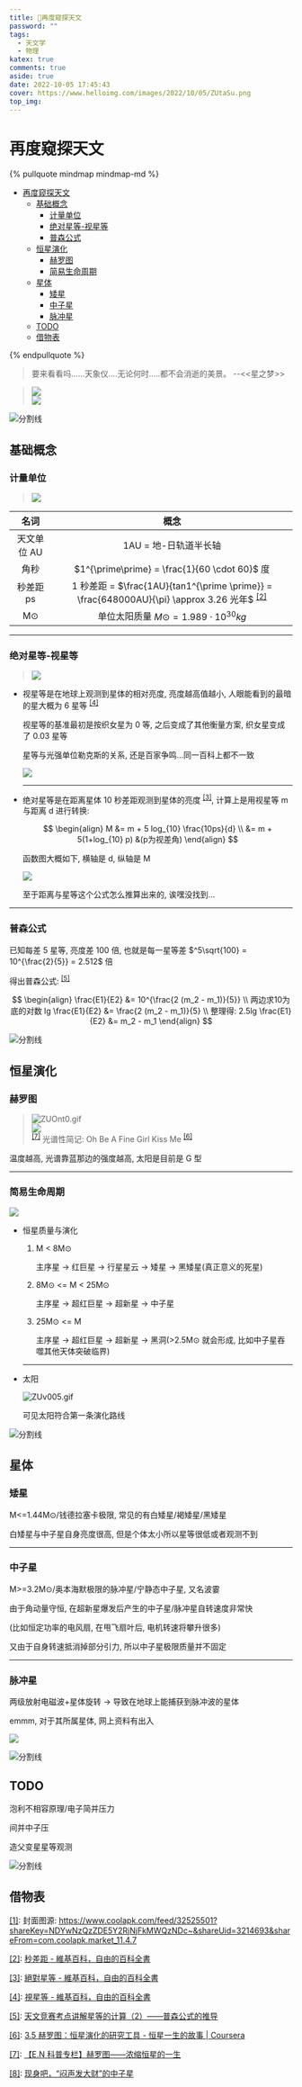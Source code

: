 ```yaml
---
title: 🔭再度窥探天文
password: ""
tags:
  - 天文学
  - 物理
katex: true
comments: true
aside: true
date: 2022-10-05 17:45:43
cover: https://www.helloimg.com/images/2022/10/05/ZUtaSu.png
top_img:
---
```


# 再度窥探天文

<!--
 * @?: *********************************************************************
 * @Author: Weidows
 * @LastEditors: Weidows
 * @LastEditTime: 2022-10-07 13:34:17
 * @FilePath: \Blog-private\source\_posts\experience\research\Astronomy.md
 * @Description:
 * @!: *********************************************************************
-->

{% pullquote mindmap mindmap-md %}

- [再度窥探天文](#再度窥探天文)
  - [基础概念](#基础概念)
    - [计量单位](#计量单位)
    - [绝对星等-视星等](#绝对星等-视星等)
    - [普森公式](#普森公式)
  - [恒星演化](#恒星演化)
    - [赫罗图](#赫罗图)
    - [简易生命周期](#简易生命周期)
  - [星体](#星体)
    - [矮星](#矮星)
    - [中子星](#中子星)
    - [脉冲星](#脉冲星)
  - [TODO](#todo)
  - [借物表](#借物表)

{% endpullquote %}

> 要来看看吗......天象仪....无论何时.....都不会消逝的美景。 --<<星之梦>>

> ![](https://www.helloimg.com/images/2022/10/07/ZUvTgP.png) \
> ![](https://www.helloimg.com/images/2022/10/07/ZUv9P6.png)

<a>![分割线](https://www.helloimg.com/images/2022/07/01/ZM0SoX.png)</a>

## 基础概念

### 计量单位

> ![](https://www.helloimg.com/images/2022/10/06/ZUTzWn.png)

|    名词     |                                                                  概念                                                                   |
| :---------: | :-------------------------------------------------------------------------------------------------------------------------------------: |
| 天文单位 AU |                                                          1AU = 地-日轨道半长轴                                                          |
|    角秒     |                                              $1^{\prime\prime} = \frac{1}{60 \cdot 60}$ 度                                              |
|  秒差距 ps  | 1 秒差距 = $\frac{1AU}{tan1^{\prime \prime}} = \frac{648000AU}{\pi} \approx 3.26 光年$ <sup id='cite_ref-2'>[\[2\]](#cite_note-2)</sup> |
|     M⊙      |                                               单位太阳质量 $M⊙ = 1.989 \cdot 10^{30} kg$                                                |

---

### 绝对星等-视星等

> ![](https://www.helloimg.com/images/2022/10/06/ZUWS1R.png)

- 视星等是在地球上观测到星体的相对亮度, 亮度越高值越小, 人眼能看到的最暗的星大概为 6 星等 <sup id='cite_ref-4'>[\[4\]](#cite_note-4)</sup>

  视星等的基准最初是按织女星为 0 等, 之后变成了其他衡量方案, 织女星变成了 0.03 星等

  星等与光强单位勒克斯的关系, 还是百家争鸣...同一百科上都不一致

  ![](https://www.helloimg.com/images/2022/10/07/ZUwakM.png)

  ***

- 绝对星等是在距离星体 10 秒差距观测到星体的亮度 <sup id='cite_ref-3'>[\[3\]](#cite_note-3)</sup>, 计算上是用视星等 m 与距离 d 进行转换:

  $$
  \begin{align}
    M
    &= m + 5 log_{10} \frac{10ps}{d} \\
    &= m + 5(1+log_{10} p) &(p为视差角)
  \end{align}
  $$

  函数图大概如下, 横轴是 d, 纵轴是 M

  ![](https://www.helloimg.com/images/2022/10/07/ZUOsUn.png)

  至于距离与星等这个公式怎么推算出来的, 诶嘿没找到...

---

### 普森公式

已知每差 5 星等, 亮度差 100 倍, 也就是每一星等差 $^5\sqrt{100} = 10^{\frac{2}{5}} = 2.512$ 倍

得出普森公式: <sup id='cite_ref-5'>[\[5\]](#cite_note-5)</sup>

$$
\begin{align}
  \frac{E1}{E2} &= 10^{\frac{2 (m_2 - m_1)}{5}} \\
  两边求10为底的对数 lg \frac{E1}{E2} &= \frac{2 (m_2 - m_1)}{5} \\
  整理得: 2.5lg \frac{E1}{E2} &= m_2 - m_1
\end{align}
$$

<a>![分割线](https://www.helloimg.com/images/2022/07/01/ZM0SoX.png)</a>

## 恒星演化

### 赫罗图

> ![ZUOnt0.gif](https://www.helloimg.com/images/2022/10/07/ZUOnt0.gif) \
> ![](https://www.helloimg.com/images/2022/10/06/ZUTTUv.png) \
> <sup id='cite_ref-7'>[\[7\]](#cite_note-7)</sup> 光谱性简记: Oh Be A Fine Girl Kiss Me <sup id='cite_ref-6'>[\[6\]](#cite_note-6)</sup>

温度越高, 光谱靠蓝那边的强度越高, 太阳是目前是 G 型

---

### 简易生命周期

![](https://www.helloimg.com/images/2022/10/06/ZU2Wpm.png)

- 恒星质量与演化

  1. M < 8M⊙

     主序星 -> 红巨星 -> 行星星云 -> 矮星 -> 黑矮星(真正意义的死星)

  2. 8M⊙ <= M < 25M⊙

     主序星 -> 超红巨星 -> 超新星 -> 中子星

  3. 25M⊙ <= M

     主序星 -> 超红巨星 -> 超新星 -> 黑洞(>2.5M⊙ 就会形成, 比如中子星吞噬其他天体突破临界)

  ***

- 太阳

  ![ZUv005.gif](https://www.helloimg.com/images/2022/10/07/ZUv005.gif)

  可见太阳符合第一条演化路线

<a>![分割线](https://www.helloimg.com/images/2022/07/01/ZM0SoX.png)</a>

## 星体

### 矮星

M<=1.44M⊙/钱德拉塞卡极限, 常见的有白矮星/褐矮星/黑矮星

白矮星与中子星自身亮度很高, 但是个体太小所以星等很低或者观测不到

---

### 中子星

M>=3.2M⊙/奥本海默极限的脉冲星/宁静态中子星, 又名波霎

由于角动量守恒, 在超新星爆发后产生的中子星/脉冲星自转速度非常快

(比如恒定功率的电风扇, 在甩飞扇叶后, 电机转速将攀升很多)

又由于自身转速抵消掉部分引力, 所以中子星极限质量并不固定

---

### 脉冲星

两级放射电磁波+星体旋转 -> 导致在地球上能捕获到脉冲波的星体

emmm, 对于其所属星体, 网上资料有出入

![](https://www.helloimg.com/images/2022/10/07/ZUvUG1.png)

<a>![分割线](https://www.helloimg.com/images/2022/07/01/ZM0SoX.png)</a>

## TODO

泡利不相容原理/电子简并压力

间并中子压

造父变星星等观测

<a>![分割线](https://www.helloimg.com/images/2022/07/01/ZM0SoX.png)</a>

## 借物表

<a name='cite_note-1' href='#cite_ref-1'>[1]</a>: 封面图源: https://www.coolapk.com/feed/32525501?shareKey=NDYwNzQzZDE5Y2RjNjFkMWQzNDc~&shareUid=3214693&shareFrom=com.coolapk.market_11.4.7

<a name='cite_note-2' href='#cite_ref-2'>[2]</a>: [秒差距 - 維基百科，自由的百科全書](https://zh.wikipedia.org/zh-mo/%E7%A7%92%E5%B7%AE%E8%B7%9D)

<a name='cite_note-3' href='#cite_ref-3'>[3]</a>: [絕對星等 - 維基百科，自由的百科全書](https://zh.wikipedia.org/zh-mo/%E7%B5%95%E5%B0%8D%E6%98%9F%E7%AD%89)

<a name='cite_note-4' href='#cite_ref-4'>[4]</a>: [視星等 - 維基百科，自由的百科全書](https://zh.wikipedia.org/zh-mo/%E8%A7%86%E6%98%9F%E7%AD%89)

<a name='cite_note-5' href='#cite_ref-5'>[5]</a>: [天文竞赛考点讲解星等的计算（2）——普森公式的推导](https://www.bilibili.com/video/BV1aP4y1M7b3/)

<a name='cite_note-6' href='#cite_ref-6'>[6]</a>: [3.5 赫罗图：恒星演化的研究工具 - 恒星一生的故事 | Coursera](https://zh.coursera.org/lecture/intro-astronomy-nju/3-5-he-luo-tu-heng-xing-yan-hua-de-yan-jiu-gong-ju-wJLFR)

<a name='cite_note-7' href='#cite_ref-7'>[7]</a>: [【E.N 科普专栏】赫罗图——浓缩恒星的一生](https://weibo.com/ttarticle/p/show?id=2309404249849112478959&sudaref=www.google.com)

<a name='cite_note-8' href='#cite_ref-8'>[8]</a>: [现身吧，“闷声发大财”的中子星](https://www.bilibili.com/video/BV1Kt4y1P7rh/)
